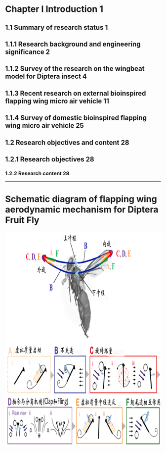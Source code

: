 ﻿# Chapter I Introduction								1

## 1.1 Summary of research status							1

## 1.1.1 Research background and engineering significance				2

## 1.1.2 Survey of the research on the wingbeat model for Diptera insect		4

## 1.1.3 Recent research on external bioinspired flapping wing micro air vehicle	11

## 1.1.4 Survey of domestic bioinspired flapping wing micro air vehicle			25

## 1.2 Research objectives and content							28

## 1.2.1 Research objectives								28

### 1.2.2 Research content								28
--------------------------------------------------------------------------------------------------------- 

# Schematic diagram of flapping wing aerodynamic mechanism for Diptera Fruit Fly
<div align=center>
<img src="https://github.com/xijunke/Conceptual-design-and-application-of-insect-bioinspired-FWMAV/blob/master/pic_of_book/Schematic_diagram_aerodynamic_mechanism_Fruitfly.png" width="1000" height="700"/>
</div>
